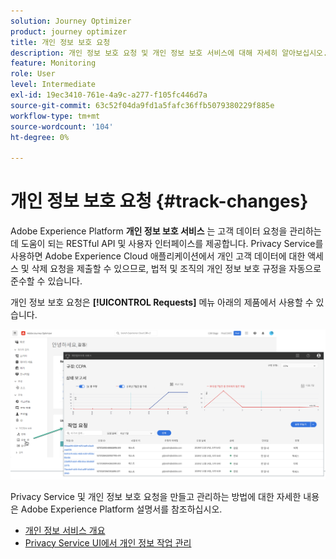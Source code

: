 ```yaml
---
solution: Journey Optimizer
product: journey optimizer
title: 개인 정보 보호 요청
description: 개인 정보 보호 요청 및 개인 정보 보호 서비스에 대해 자세히 알아보십시오.
feature: Monitoring
role: User
level: Intermediate
exl-id: 19ec3410-761e-4a9c-a277-f105fc446d7a
source-git-commit: 63c52f04da9fd1a5fafc36ffb5079380229f885e
workflow-type: tm+mt
source-wordcount: '104'
ht-degree: 0%

---
```


# 개인 정보 보호 요청 {#track-changes}

Adobe Experience Platform **개인 정보 보호 서비스** 는 고객 데이터 요청을 관리하는 데 도움이 되는 RESTful API 및 사용자 인터페이스를 제공합니다. Privacy Service를 사용하면 Adobe Experience Cloud 애플리케이션에서 개인 고객 데이터에 대한 액세스 및 삭제 요청을 제출할 수 있으므로, 법적 및 조직의 개인 정보 보호 규정을 자동으로 준수할 수 있습니다.

개인 정보 보호 요청은 **[!UICONTROL Requests]** 메뉴 아래의 제품에서 사용할 수 있습니다.

![](assets/requests.png)

Privacy Service 및 개인 정보 보호 요청을 만들고 관리하는 방법에 대한 자세한 내용은 Adobe Experience Platform 설명서를 참조하십시오.

* [개인 정보 서비스 개요](https://experienceleague.adobe.com/docs/experience-platform/privacy/home.html)
* [Privacy Service UI에서 개인 정보 작업 관리](https://experienceleague.adobe.com/docs/experience-platform/privacy/ui/user-guide.html)
